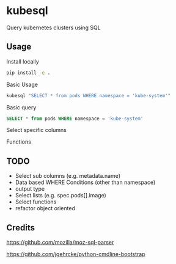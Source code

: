 # kubesql
Query kubernetes clusters using SQL

## Usage
Install locally
```bash
pip install -e .
```

Basic Usage
```bash
kubesql "SELECT * from pods WHERE namespace = 'kube-system'"
```

Basic query
```sql
SELECT * from pods WHERE namespace = 'kube-system'
```

Select specific columns

Functions

## TODO
- Select sub columns (e.g. metadata.name)
- Data based WHERE Conditions (other than namespace)
- output type
- Select lists (e.g. spec.pods[].image)
- Select functions
- refactor object oriented


## Credits
https://github.com/mozilla/moz-sql-parser

https://github.com/jgehrcke/python-cmdline-bootstrap